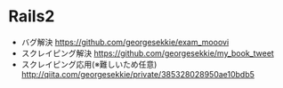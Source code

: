 # Rails2

- バグ解決
https://github.com/georgesekkie/exam_mooovi
- スクレイピング解決
https://github.com/georgesekkie/my_book_tweet
- スクレイピング応用(※難しいため任意)
http://qiita.com/georgesekkie/private/385328028950ae10bdb5
